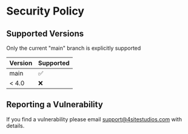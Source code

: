 # Security Policy

## Supported Versions

Only the current "main" branch is explicitly supported

| Version | Supported          |
| ------- | ------------------ |
| main    | :white_check_mark: |
| < 4.0   | :x:                |

## Reporting a Vulnerability

If you find a vulnerability please email support@4sitestudios.com with details.
